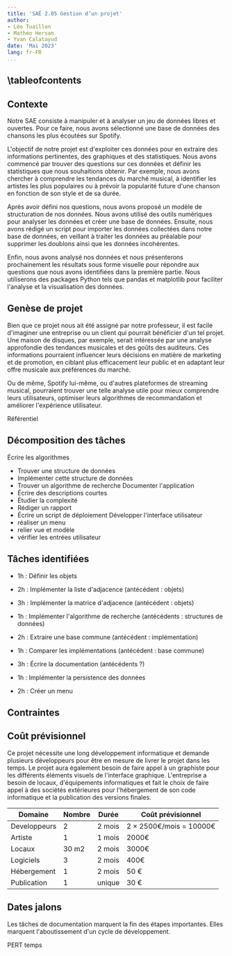 ```yaml
---
title: 'SAÉ 2.05 Gestion d’un projet'
author:
- Léo Tuaillon
- Mathéo Hersan
- Yvan Calatayud
date: 'Mai 2023'
lang: fr-FR
...
```


\tableofcontents
-----------
Contexte
----------

Notre SAE consiste à manipuler et à analyser un jeu de données libres et ouvertes. Pour ce faire, nous avons sélectionné une base de données des chansons les plus écoutées sur Spotify.

L'objectif de notre projet est d'exploiter ces données pour en extraire des informations pertinentes, des graphiques et des statistiques. Nous avons commencé par trouver des questions sur ces données et définir les statistiques que nous souhaitions obtenir. Par exemple, nous avons chercher à comprendre les tendances du marché musical, à identifier les artistes les plus populaires ou à prévoir la popularité future d'une chanson en fonction de son style et de sa durée.

Après avoir défini nos questions, nous avons proposé un modèle de structuration de nos données. Nous avons utilisé des outils numériques pour analyser les données et créer une base de données. Ensuite, nous avons rédigé un script pour importer les données collectées dans notre base de données, en veillant à traiter les données au préalable pour supprimer les doublons ainsi que les données incohérentes.

Enfin, nous avons analysé nos données et nous présenterons prochainement les résultats sous forme visuelle pour répondre aux questions que nous avons identifiées dans la première partie. Nous utiliserons des packages Python tels que pandas et matplotlib pour faciliter l'analyse et la visualisation des données.

Genèse de projet
---------
Bien que ce projet nous ait été assigné par notre professeur, il est facile d'imaginer une entreprise ou un client qui pourrait bénéficier d'un tel projet. Une maison de disques, par exemple, serait intéressée par une analyse approfondie des tendances musicales et des goûts des auditeurs. Ces informations pourraient influencer leurs décisions en matière de marketing et de promotion, en ciblant plus efficacement leur public et en adaptant leur offre musicale aux préférences du marché.

Ou de même, Spotify lui-même, ou d'autres plateformes de streaming musical, pourraient trouver une telle analyse utile pour mieux comprendre leurs utilisateurs, optimiser leurs algorithmes de recommandation et améliorer l'expérience utilisateur.


Référentiel


Décomposition des tâches
------------------------

Écrire les algorithmes
- Trouver une structure de données
- Implémenter cette structure de données
- Trouver un algorithme de recherche
Documenter l'application
- Écrire des descriptions courtes
- Étudier la complexité
- Rédiger un rapport
- Écrire un script de déploiement
Développer l'interface utilisateur
- réaliser un menu
- relier vue et modèle
- vérifier les entrées utilisateur

Tâches identifiées
------------------

- 1h : Définir les objets
- 2h : Implémenter la liste d'adjacence (antécédent : objets)
- 3h : Implémenter la matrice d'adjacence (antécédent : objets)
- 1h : Implémenter l'algorithme de recherche (antécédents : structures de données)
- 2h : Extraire une base commune (antécédent : implémentation)
- 1h : Comparer les implémentations (antécédent : base commune)
- 3h : Écrire la documentation (antécédents ?)

- 1h : Implémenter la persistence des données
- 2h : Créer un menu

Contraintes
-----------

Coût prévisionnel
-----------------

Ce projet nécessite une long développement informatique et demande plusieurs développeurs pour être en mesure de livrer le projet dans les temps. Le projet aura également besoin de faire appel à un graphiste pour les différents éléments visuels de l'interface graphique. L'entreprise a besoin de locaux, d'équipements informatiques et fait le choix de faire appel à des sociétés extérieures pour l'hébergement de son code informatique et la publication des versions finales.

|Domaine|Nombre|Durée|Coût prévisionnel|
|----|--|--|----|
|Developpeurs|2|2 mois|2 × 2500€/mois = 10000€|
|Artiste|1|1 mois|2000€|
|Locaux|30 m2|2 mois|3000€|
|Logiciels|3|2 mois|400€|
|Hébergement|1|2 mois|50 €|
|Publication|1|unique|30 €|

Dates jalons
------------

Les tâches de documentation marquent la fin des étapes importantes. Elles marquent l'aboutissement d'un cycle de développement.

PERT temps
